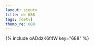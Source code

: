 ```yaml
--- 
layout: sieutv
title: de 688
tags: [detv]
thumb_re: 688
---
```

{% include oADdzK6f4W key="688" %} 
